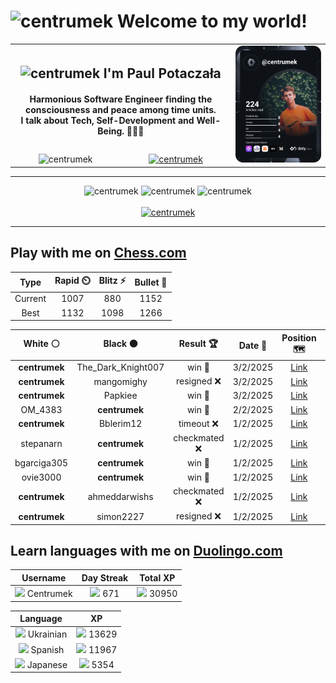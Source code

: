 <h1>
  <img
    src="https://emojis.slackmojis.com/emojis/images/1531849430/4246/blob-sunglasses.gif"
    width="30"
    alt="centrumek"
  />
  Welcome to my world!
</h1>

<table>
  <tbody>
    <tr>
      <td align="center" width="70%" colspan="2">
        <h2>
          <img
            src="https://raw.githubusercontent.com/MartinHeinz/MartinHeinz/master/wave.gif"
            width="30px"
            alt="centrumek"
          />
          I'm Paul Potaczała
        </h2>
        <h4>
          Harmonious Software Engineer finding the consciousness and peace among time units.
          <br/>
          I talk about Tech, Self-Development and Well-Being. 🌿🧘🚀
        </h4>
      </td>
      <td width="30%" rowspan="2">
        <a href="https://app.daily.dev/centrumek">
          <img
            src="./devcard.svg"
            alt="centrumek"
          />
        </a>
      </td>
    </tr>
    <tr align="center">
      <td>
        <img
          src="https://komarev.com/ghpvc/?username=centrumek&label=visitors&color=0e75b6&style=flat"
          alt="centrumek"
        >
      </td>
      <td>
        <a href="https://stackoverflow.com/users/14496012/centrumek">
          <img
            src="https://stackoverflow.com/users/flair/14496012.png?theme=dark"
            alt="centrumek"
          >
        </a>
      </td>
    </tr>
  </tbody>
</table>

---
<div align="center">
  <img 
    src="https://github-readme-stats.vercel.app/api?username=centrumek&show_icons=true&count_private=true&theme=dark&hide_border=true&hide=issues,contribs&bg_color=00000000"
    alt="centrumek"
  />
  <img
    src="https://github-readme-stats.vercel.app/api/top-langs/?username=centrumek&layout=compact&hide_border=true&theme=dark&bg_color=00000000&langs_count=6&exclude_repo=air-statistic-app"
    alt="centrumek"
  />
  <img 
    src="https://github-readme-streak-stats.herokuapp.com?user=centrumek&theme=dark&hide_border=true&background=FFFFFF00"
    alt="centrumek"
  />
  <br/>
  <br/>
  <a href="https://www.buymeacoffee.com/centrumek">
    <img
      src="https://cdn.buymeacoffee.com/buttons/v2/default-orange.png"
      height="50"
      width="210"
      alt="centrumek"
    />
  </a>
</div>

---

## Play with me on [Chess.com](https://www.chess.com/member/centrumek)

<div align="center">
<!--START_SECTION:chessStats-->
<!-- Automatically generated with https://github.com/Balastrong/chess-stats-action -->

| Type | Rapid ⏲️ | Blitz ⚡ | Bullet 🔫 |
|:---:|:---:|:---:|:---:|
| Current | 1007 | 880 | 1152 |
| Best | 1132 | 1098 | 1266 |

| White ⚪ | Black ⚫ | Result 🏆 | Date 📅 | Position 🗺️ | Type 🕕 |
|:---:|:---:|:---:|:---:|:---:|:---:|
| **centrumek** | The_Dark_Knight007 | win 🥇 | 3/2/2025 | <a href="http://www.ee.unb.ca/cgi-bin/tervo/fen.pl?select=5k2/2R2P1p/4p1p1/1K2Nb2/5P2/4P3/7P/8 b - - 0 45">Link</a> | Bullet |
| **centrumek** | mangomighy | resigned ❌ | 3/2/2025 | <a href="http://www.ee.unb.ca/cgi-bin/tervo/fen.pl?select=r3k2r/5p2/p2p2pp/2pPb3/8/P3QB2/1Pn3qP/1R2K1NR w Kkq - 4 21">Link</a> | Bullet |
| **centrumek** | Papkiee | win 🥇 | 3/2/2025 | <a href="http://www.ee.unb.ca/cgi-bin/tervo/fen.pl?select=8/pp6/2p5/6K1/4k3/2P5/r7/8 b - - 1 42">Link</a> | Bullet |
| OM_4383 | **centrumek** | win 🥇 | 2/2/2025 | <a href="http://www.ee.unb.ca/cgi-bin/tervo/fen.pl?select=8/8/7K/1k6/8/8/3B2r1/7q w - - 8 53">Link</a> | Bullet |
| **centrumek** | Bblerim12 | timeout ❌ | 1/2/2025 | <a href="http://www.ee.unb.ca/cgi-bin/tervo/fen.pl?select=8/8/p3k3/Pp1p2pp/1P1K4/7P/8/8 w - - 0 43">Link</a> | Bullet |
| stepanarn | **centrumek** | checkmated ❌ | 1/2/2025 | <a href="http://www.ee.unb.ca/cgi-bin/tervo/fen.pl?select=1nkR4/7p/1Q6/8/1B6/P1N1nq2/1PP5/2K5 b - - 0 33">Link</a> | Bullet |
| bgarciga305 | **centrumek** | win 🥇 | 1/2/2025 | <a href="http://www.ee.unb.ca/cgi-bin/tervo/fen.pl?select=8/8/8/8/3k4/8/4q3/1K3r2 w - - 8 61">Link</a> | Bullet |
| ovie3000 | **centrumek** | win 🥇 | 1/2/2025 | <a href="http://www.ee.unb.ca/cgi-bin/tervo/fen.pl?select=8/2k4b/2p4P/P1P3P1/1P6/r7/3p3K/8 w - - 0 44">Link</a> | Bullet |
| **centrumek** | ahmeddarwishs | checkmated ❌ | 1/2/2025 | <a href="http://www.ee.unb.ca/cgi-bin/tervo/fen.pl?select=1k6/1pp5/1p3R2/5P2/P1p1P2p/8/7r/RK1r4 w - - 3 36">Link</a> | Bullet |
| **centrumek** | simon2227 | resigned ❌ | 1/2/2025 | <a href="http://www.ee.unb.ca/cgi-bin/tervo/fen.pl?select=2k4r/ppp3pp/8/2P5/4n3/P5PP/3r3K/8 w - - 1 29">Link</a> | Bullet |

<!--END_SECTION:chessStats-->
</div>

## Learn languages with me on [Duolingo.com](https://www.duolingo.com/profile/Centrumek)

<div align="center">
<!--START_SECTION:duolingoStats-->
<!-- Automatically generated with https://github.com/centrumek/duolingo-readme-stats-->

| Username | Day Streak | Total XP |
|:---:|:---:|:---:|
| <img src="https://raw.githubusercontent.com/centrumek/duolingo-readme-stats/main/assets/duolingo.png" height="12"> Centrumek | <img src="https://raw.githubusercontent.com/centrumek/duolingo-readme-stats/main/assets/streakinactive.svg" height="12"> 671 | <img src="https://raw.githubusercontent.com/centrumek/duolingo-readme-stats/main/assets/xp.svg" height="12"> 30950 | <img src="https://raw.githubusercontent.com/centrumek/duolingo-readme-stats/main/assets/xp.svg" height="12"> 0 |

| Language | XP |
|:---:|:---:|
| <img src="https://raw.githubusercontent.com/centrumek/duolingo-readme-stats/main/assets/langs/ukrainian.svg" height="12"> Ukrainian | <img src="https://raw.githubusercontent.com/centrumek/duolingo-readme-stats/main/assets/xp.svg" height="12"> 13629 |
| <img src="https://raw.githubusercontent.com/centrumek/duolingo-readme-stats/main/assets/langs/spanish.svg" height="12"> Spanish | <img src="https://raw.githubusercontent.com/centrumek/duolingo-readme-stats/main/assets/xp.svg" height="12"> 11967 |
| <img src="https://raw.githubusercontent.com/centrumek/duolingo-readme-stats/main/assets/langs/japanese.svg" height="12"> Japanese | <img src="https://raw.githubusercontent.com/centrumek/duolingo-readme-stats/main/assets/xp.svg" height="12"> 5354 |

<!--END_SECTION:duolingoStats-->
</div>
<!--
**centrumek/centrumek** is a ✨ _special_ ✨ repository because its `README.md` (this file) appears on your GitHub profile.

Here are some ideas to get you started:

- 🔭 I’m currently working on ...
- 🌱 I’m currently learning ...
- 👯 I’m looking to collaborate on ...
- 🤔 I’m looking for help with ...
- 💬 Ask me about ...
- 📫 How to reach me: ...
- 😄 Pronouns: ...
- ⚡ Fun fact: ...
-->
